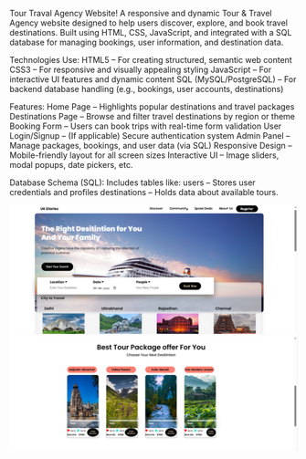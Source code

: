 Tour Traval Agency Website!
A responsive and dynamic Tour & Travel Agency website designed to help users discover, explore, and book travel destinations. Built using HTML, CSS, JavaScript, and integrated with a SQL database for managing bookings, user information, and destination data.

Technologies Use:
HTML5 – For creating structured, semantic web content
CSS3 – For responsive and visually appealing styling
JavaScript – For interactive UI features and dynamic content
SQL (MySQL/PostgreSQL) – For backend database handling (e.g., bookings, user accounts, destinations)

Features:
Home Page – Highlights popular destinations and travel packages
Destinations Page – Browse and filter travel destinations by region or theme
Booking Form – Users can book trips with real-time form validation
User Login/Signup – (If applicable) Secure authentication system
Admin Panel – Manage packages, bookings, and user data (via SQL)
Responsive Design – Mobile-friendly layout for all screen sizes
Interactive UI – Image sliders, modal popups, date pickers, etc.

Database Schema (SQL):
Includes tables like:
users – Stores user credentials and profiles
destinations – Holds data about available tours.

![image alt]( https://github.com/buildwithmansi123/Tour-Traval-Agency-Website/blob/c0b01c6331c661c42504d60db65bbee0710e2c9b/img.png)
![image alt](https://github.com/buildwithmansi123/Tour-Traval-Agency-Website/blob/14dc5c772ad086bd9343161d85927bd709d5565c/img2.png)




